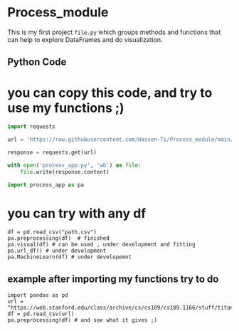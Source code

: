 # Process_module

This is my first project `file.py` which groups methods and functions that can help to explore DataFrames and do visualization.

## Python Code

# you can copy this code, and try to use my functions ;) 

```python
import requests

url = 'https://raw.githubusercontent.com/Hassen-Ti/Process_module/main/process_app.py'

response = requests.get(url)

with open('process_app.py', 'wb') as file:
    file.write(response.content)

import process_app as pa
```

# you can try with any df 
```
df = pd.read_csv("path.csv")
pa.preprocessing(df)  # finished
pa.visual(df) # can be used , under development and fitting
pa.url_df() # under development
pa.MachineLearn(df) # under developemnt
```
## example after importing my functions try to do 
```
import pandas as pd
url = "https://web.stanford.edu/class/archive/cs/cs109/cs109.1166/stuff/titanic.csv"
df = pd.read_csv(url)
pa.preprocessing(df) # and see what it gives ;)
```
